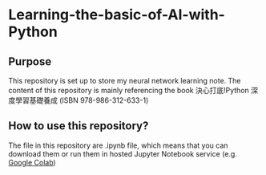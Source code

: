 # Learning-the-basic-of-AI-with-Python

## Purpose
This repository is set up to store my neural network learning note. The content of this repository is mainly referencing the book 決心打底!Python 深度學習基礎養成 (ISBN 978-986-312-633-1)

## How to use this repository?
The file in this repository are .ipynb file, which means that you can download them or run them in hosted Jupyter Notebook service (e.g. [Google Colab](https://colab.google/))
